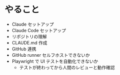 # やること
- Claude セットアップ
- Claude Code セットアップ
- リポジトリの理解
- CLAUDE.md 作成
- GitHub 連携
- GitHub runner セルフホストできないか
- Playwright で UI テストを自動化できないか
  - テストが終わってから人間のレビューと動作確認
